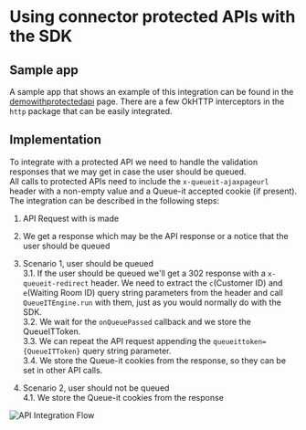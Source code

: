 # Using connector protected APIs with the SDK

## Sample app

A sample app that shows an example of this integration can be found in the [demowithprotectedapi](https://github.com/queueit/android-sdk/demowithprotectedapi) page.
There are a few OkHTTP interceptors in the `http` package that can be easily integrated.

## Implementation

To integrate with a protected API we need to handle the validation responses that we may get in case the user should be queued.  
All calls to protected APIs need to include the `x-queueit-ajaxpageurl` header with a non-empty value and a Queue-it accepted cookie (if present).
The integration can be described in the following steps:

1. API Request with is made
2. We get a response which may be the API response or a notice that the user should be queued 
3. Scenario 1, user should be queued  
3.1. If the user should be queued we'll get a 302 response with a `x-queueit-redirect` header. We need to extract the `c`(Customer ID) and `e`(Waiting Room ID) query string parameters from the header and call `QueueITEngine.run` with them, just as you would normally do with the SDK.  
3.2. We wait for the `onQueuePassed` callback and we store the QueueITToken.  
3.3. We can repeat the API request appending the `queueittoken={QueueITToken}` query string parameter.  
3.4. We store the Queue-it cookies from the response, so they can be set in other API calls.

4. Scenario 2, user should not be queued  
4.1. We store the Queue-it cookies from the response

![API Integration Flow](https://github.com/queueit/android-webui-sdk/blob/master/App%20+%20Connector%20integration%20with%20QueueITToken.PNG "App Integration Flow")
